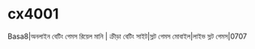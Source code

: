 # cx4001
Basa8|অনলাইন বেটিং গেমস রিয়েল মানি | ক্রীড়া বেটিং সাইট|স্লট গেমস মোবাইল|লাইভ স্লট গেমস|0707
